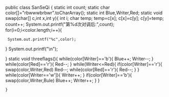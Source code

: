public class SanSeQi {
    static int count;
    static char color[]="rbwwwbrbwr".toCharArray();
    static int Blue,Writer,Red;
  static void swap(char[] c,int x,int y){
   int i;
   char temp;
   temp=c[x];
   c[x]=c[y];
   c[y]=temp;
   count++;
   System.out.printf("第%d次对调后:",count);
 for(i=0;i<color.length;i++){

     System.out.printf("%c",color);
 }
System.out.printf("\n");

  }
    static void  threeflags(){
        while(color[Writer]=='b'){
            Blue++;
            Writer--;
        }
        while(color[Red]=='r'){
            Red--;
        }
        while(Writer<=Red){
            if(color[Writer]=='r'){
                swap(color,Writer,Red)
                        Red--;
                while(color[Red]=='r'){
                    Red--;
                }
            }
            while(color[Writer=='w']){
                Writer++;
            }
            if(color[Writer]=='b'){
                swap(color,Writer,Bule)
                        Blue++;
                Writer++;
            }
        }

    }